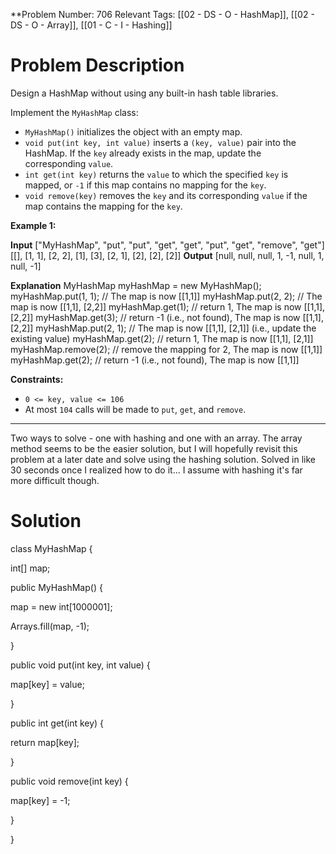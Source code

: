 
**Problem Number: 706
Relevant Tags: [[02 - DS - O - HashMap]], [[02 - DS - O - Array]], [[01 - C - I - Hashing]]
<h1> Problem Description </h1>
Design a HashMap without using any built-in hash table libraries.

Implement the `MyHashMap` class:

- `MyHashMap()` initializes the object with an empty map.
- `void put(int key, int value)` inserts a `(key, value)` pair into the HashMap. If the `key` already exists in the map, update the corresponding `value`.
- `int get(int key)` returns the `value` to which the specified `key` is mapped, or `-1` if this map contains no mapping for the `key`.
- `void remove(key)` removes the `key` and its corresponding `value` if the map contains the mapping for the `key`.

**Example 1:**

**Input**
["MyHashMap", "put", "put", "get", "get", "put", "get", "remove", "get"]
[[], [1, 1], [2, 2], [1], [3], [2, 1], [2], [2], [2]]
**Output**
[null, null, null, 1, -1, null, 1, null, -1]

**Explanation**
MyHashMap myHashMap = new MyHashMap();
myHashMap.put(1, 1); // The map is now [[1,1]]
myHashMap.put(2, 2); // The map is now [[1,1], [2,2]]
myHashMap.get(1);    // return 1, The map is now [[1,1], [2,2]]
myHashMap.get(3);    // return -1 (i.e., not found), The map is now [[1,1], [2,2]]
myHashMap.put(2, 1); // The map is now [[1,1], [2,1]] (i.e., update the existing value)
myHashMap.get(2);    // return 1, The map is now [[1,1], [2,1]]
myHashMap.remove(2); // remove the mapping for 2, The map is now [[1,1]]
myHashMap.get(2);    // return -1 (i.e., not found), The map is now [[1,1]]

**Constraints:**

- `0 <= key, value <= 106`
- At most `104` calls will be made to `put`, `get`, and `remove`.

-----
Two ways to solve - one with hashing and one with an array. The array method seems to be the easier solution, but I will hopefully revisit this problem at a later date and solve using the hashing solution.
Solved in like 30 seconds once I realized how to do it... I assume with hashing it's far more difficult though.

<h1> Solution </h1>
class MyHashMap {

int[] map;

  

public MyHashMap() {

map = new int[1000001];

Arrays.fill(map, -1);

}

public void put(int key, int value) {

map[key] = value;

}

public int get(int key) {

return map[key];

}

public void remove(int key) {

map[key] = -1;

}

}